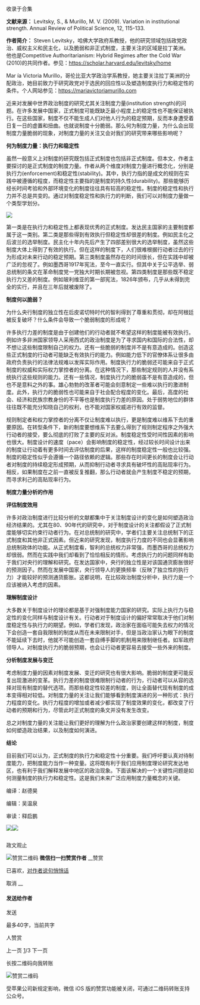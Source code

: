 

收录于合集

**文献来源：** Levitsky, S., & Murillo, M. V. (2009). Variation in institutional
strength. Annual Review of Political Science, 12, 115-133.

  

 **作者简介：** Steven
Levitsky，哈佛大学政府系教授，他的研究领域包括政党政治、威权主义和民主化，以及脆弱和非正式制度，主要关注的区域是拉丁美洲。
他也是Competitive Authoritarianism: Hybrid Regimes after the Cold War
(2010)的共同作者。参见：https://scholar.harvard.edu/levitsky/home

  

Mar ́ıa Victoria
Murillo，哥伦比亚大学政治学系教授，她主要关注拉丁美洲的分配政治，她目前致力于研究政党对于选民的回应性以及塑造制度执行力和稳定性的条件。个人网站参见：https://mariavictoriamurillo.com

  

  

近来对发展中世界政治制度的研究尤其关注制度力量(institution
strength)的问题。在许多发展中国家，正式制度可能既缺乏最小程度上的稳定性也不能保证被执行。在这些国家，制度不仅不能生成人们对他人行为的稳定预期，反而本身遭受着日复一日的虚置和扭曲。也就说制度十分脆弱。那么何为制度力量，为什么会出现制度力量脆弱的现象，对制度力量的关注又会对我们的研究带来哪些影响呢？

  

 **何为制度力量：执行力和稳定性**

  

虽然一般意义上对制度的研究既包括正式制度也包括非正式制度。但本文，作者主要探讨的是正式制度的制度力量。作者从两个维度对制度力量进行概念化，分别是执行力(enforcement)和稳定性(stability)。其中，执行力指的是成文的规则在实践中被遵循的程度，而稳定性主要指的是制度的持久性(durability)。那些能够历经长时间考验和外部环境变化的制度往往具有较高的稳定性。制度的稳定性和执行力并不总是共变的。通过对制度稳定性和执行力的判断，我们可以对制度力量做一个类型学划分。

  

![](/images/474/2.jpeg)

  

第一类是在执行力和稳定性上都表现优秀的正式制度。发达民主国家的主要制度都属于这一类别。第二类是那些得到有效执行但稳定性却很差的制度。例如民主化之后波兰的选举制度。民主化十年内先后产生了四部差别很大的选举制度，虽然这些制度大体上得到了有效的执行。但在这样的制度下，人们很难根据行动者过去的行为形成对未来行动的稳定预期。第三类制度虽然存在的时间很长，但在实践中却被广泛的忽视了。例如墨西哥1917年宪法，至今一直实行。但其中关于公平选举、弱总统制的条文在革命制度党一党独大时期长期被忽视。第四类制度是那些既不稳定执行力又差的制度。例如玻利维亚的第一部宪法，1826年颁布，几乎从未得到完全的实行，并且在三年后就被废除了。  

  

 **制度何以脆弱？**

  

为什么央行制度的独立性在后皮诺切特时代的智利得到了尊重和贯彻，却在阿根廷被反复破坏？什么条件会导致一个脆弱制度的形成呢？

  

许多执行力差的制度是由于创建他们的行动者就不希望这样的制度能被有效执行。例如许多非洲国家领导人采用西式的政治制度是为了寻求国内和国际的合法性，却不想让这些制度限制自己的权力。还有一些脆弱的制度并不是有意造成的。创造这些正式制度的行动者可能缺乏有效执行的能力。例如能力低下的官僚体系让很多由政府负责执行的法律法规难以发挥实际作用。制度执行力的脆弱还可能来自于正式制度的权威和实际权力掌控者的分离。在这种情况下，那些制定规则的人并没有系统执行这些规则的能力。还有一些情况，制度执行力的脆弱虽不是有意造成的，但也不是意料之外的事。雄心勃勃的改革者可能会刻意制定一些难以执行的激进制度。此外，执行力的脆弱性也可能来自于社会配合程度的变化。最后，高度的社会、经济和民族宗教身份的不平等也是制度执行力差的原因。处于弱势地位的群体往往既不能充分知晓自己的权利，也不能对国家权威进行有效的监督。

  

规则制定者和权力掌控者的分离不仅让制度难以执行，更是制度难以维系下去的重要原因。在转型条件下，新的制度要想维系下去要么得到了规则制定程序之外强大行动者的接受，要么彻底的打败了主要的反对派。制度稳定性受时间性因素的影响也很大。制度设计的速度（pace）会影响制度的稳定性，经过较长时间设计出来的制度让行动着有更多时间去评估制度的后果，这样的制度稳定性一般也比较强。制度的稳定性似乎会遵循一个路径依赖的逻辑。那些存在时间更长的制度会让行动者对制度的持续稳定形成预期，从而抑制行动者寻求具有破坏性的高贴现率行为。相反，如果制度在之前一直被反复推翻，那么行动者就会产生制度不稳定的预期，而寻求利己的高贴现率行为。

  

 **制度力量分析的作用**

  

 **评估制度效用**

  

许多对政治制度进行比较分析的文献都集中于关注制度设计的变化是如何塑造政治经济结果的。尤其在80、90年代的研究中，对于制度设计的关注都假设了正式制度能够切实约束行动者行为。在对总统制的研究中，学者们主要关注总统制下的正式制度和其他非正式因素。但近来的研究发现，制度执行力度的不同也会显著影响总统制政体的功能。从正式制度看，智利的总统权力非常强，而墨西哥的总统权力却很弱。然而在实践中我们却看到了恰恰相反的情形。考虑执行力的问题同样有助于我们对央行的理解和研究。在发达国家中，央行的独立性是对该国通货膨胀很好的预测因子。然而在发展中国家，央行领导人的更换频率（反映了独立性的执行力）才能较好的预测通货膨胀。这都说明，在比较政治制度分析中，执行力是一个应该被纳入考虑的因素。

  

 **理解制度设计**

  

大多数关于制度设计的理论都是基于对强制度能力国家的研究。实际上执行力与稳定性的变化同样与制度设计有关。行动者对于制度设计的偏好常常取决于他们对制度稳定性与执行力的期望。例如，学者们发现，政治家在面临可能失去权力的情况下会创造一套自我限制的制度从而在未来限制对手，但是当政治家认为眼下的制度不能延续下去时，他就不可能创造一套自缚手脚的机制用来限制继任者。如军政府领导人。对制度执行力的脆弱预期，也会让行动者更容易去接受一些外来的制度。

  

 **分析制度发展与变迁**

  

考虑制度力量的因素对制度发展、变迁的研究也有很大影响。脆弱的制度更可能反复出现激进的变革。执行力差的制度很难限制行动者的行为，行动者可以从容的选择对现有制度的替代选项。而那些稳定性较差的制度，则让全面替代现有制度的成本变得相对较低。对制度力量的关注让我们能够看到制度演进的另一种形式：执行力程度的变化。执行力程度的增加或者减少都实现了制度效果的变化，都改变了行动者的预期和行为，尽管此时正式制度的条文并没有发生改变。

  

总之对制度力量的关注能让我们更好的理解为什么政治家要创建这样的制度，制度如何塑造政治结果，以及制度如何演进。

  

 **结论**

  

目前我们可以认为，正式制度的执行力和稳定性十分重要。我们呼吁要认真对待制度能力，把制度能力当作一种变量。这将既有利于我们应用制度理论研究发达地区，也有利于我们解释发展中地区的政治现象。下面该解决的一个关键性问题是如何测量制度的执行力和稳定性。这是我们未来广泛应用制度力量概念的关键。

  

  

编译：赵德昊

编辑：吴温泉

审读：释启鹏

![](/images/474/3.jpeg)![](/images/474/4.jpeg)

  

![]()

政文观止

![赞赏二维码]() **微信扫一扫赞赏作者** __赞赏

已喜欢，[对作者说句悄悄话](javascript:;)

取消 __

#### 发送给作者

发送

最多40字，当前共字

[](javascript:;) 人赞赏

上一页 [1](javascript:;)/3 下一页

长按二维码向我转账

![赞赏二维码]()

受苹果公司新规定影响，微信 iOS 版的赞赏功能被关闭，可通过二维码转账支持公众号。

